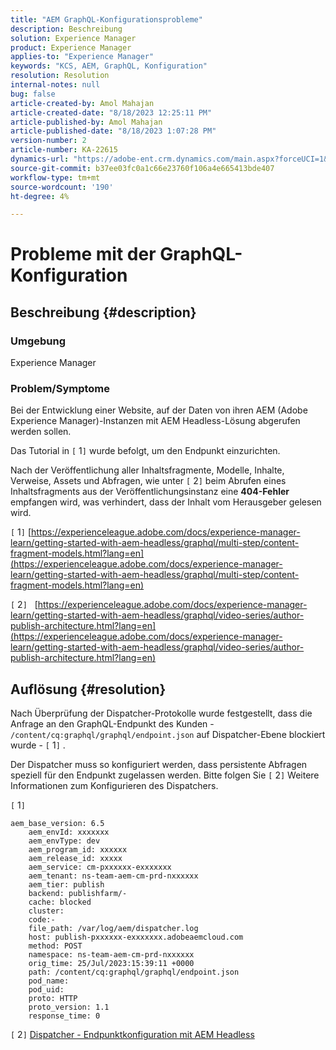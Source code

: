 ```yaml
---
title: "AEM GraphQL-Konfigurationsprobleme"
description: Beschreibung
solution: Experience Manager
product: Experience Manager
applies-to: "Experience Manager"
keywords: "KCS, AEM, GraphQL, Konfiguration"
resolution: Resolution
internal-notes: null
bug: false
article-created-by: Amol Mahajan
article-created-date: "8/18/2023 12:25:11 PM"
article-published-by: Amol Mahajan
article-published-date: "8/18/2023 1:07:28 PM"
version-number: 2
article-number: KA-22615
dynamics-url: "https://adobe-ent.crm.dynamics.com/main.aspx?forceUCI=1&pagetype=entityrecord&etn=knowledgearticle&id=41125740-c23d-ee11-bdf4-6045bd006793"
source-git-commit: b37ee03fc0a1c66e23760f106a4e665413bde407
workflow-type: tm+mt
source-wordcount: '190'
ht-degree: 4%

---
```


# Probleme mit der GraphQL-Konfiguration

## Beschreibung {#description}


### <b>Umgebung</b>

Experience Manager

### <b>Problem/Symptome</b>

Bei der Entwicklung einer Website, auf der Daten von ihren AEM (Adobe Experience Manager)-Instanzen mit AEM Headless-Lösung abgerufen werden sollen.

Das Tutorial in `[` 1`]`  wurde befolgt, um den Endpunkt einzurichten.

Nach der Veröffentlichung aller Inhaltsfragmente, Modelle, Inhalte, Verweise, Assets und Abfragen, wie unter `[` 2`]` beim Abrufen eines Inhaltsfragments aus der Veröffentlichungsinstanz eine <b>404-Fehler</b> empfangen wird, was verhindert, dass der Inhalt vom Herausgeber gelesen wird.



`[` 1`]`  [https://experienceleague.adobe.com/docs/experience-manager-learn/getting-started-with-aem-headless/graphql/multi-step/content-fragment-models.html?lang=en](https://experienceleague.adobe.com/docs/experience-manager-learn/getting-started-with-aem-headless/graphql/multi-step/content-fragment-models.html?lang=en)

`[` 2`]`  &#x200B; &#x200B; &#x200B;[https://experienceleague.adobe.com/docs/experience-manager-learn/getting-started-with-aem-headless/graphql/video-series/author-publish-architecture.html?lang=en](https://experienceleague.adobe.com/docs/experience-manager-learn/getting-started-with-aem-headless/graphql/video-series/author-publish-architecture.html?lang=en)


## Auflösung {#resolution}


Nach Überprüfung der Dispatcher-Protokolle wurde festgestellt, dass die Anfrage an den GraphQL-Endpunkt des Kunden - `/content/cq:graphql/graphql/endpoint.json` auf Dispatcher-Ebene blockiert wurde - `[` 1`]` .

Der Dispatcher muss so konfiguriert werden, dass persistente Abfragen speziell für den Endpunkt zugelassen werden.
Bitte folgen Sie `[` 2`]`  Weitere Informationen zum Konfigurieren des Dispatchers.

`[` 1`]`


```
aem_base_version: 6.5
    aem_envId: xxxxxxx
    aem_envType: dev
    aem_program_id: xxxxxx
    aem_release_id: xxxxx
    aem_service: cm-pxxxxxx-exxxxxxx
    aem_tenant: ns-team-aem-cm-prd-nxxxxxx
    aem_tier: publish
    backend: publishfarm/-
    cache: blocked
    cluster: 
    code:-
    file_path: /var/log/aem/dispatcher.log
    host: publish-pxxxxxx-exxxxxxx.adobeaemcloud.com
    method: POST
    namespace: ns-team-aem-cm-prd-nxxxxxx
    orig_time: 25/Jul/2023:15:39:11 +0000
    path: /content/cq:graphql/graphql/endpoint.json
    pod_name: 
    pod_uid: 
    proto: HTTP
    proto_version: 1.1
    response_time: 0
```


`[` 2`]`
[Dispatcher - Endpunktkonfiguration mit AEM Headless](https://experienceleague.adobe.com/docs/experience-manager-cloud-service/content/headless/deployment/dispatcher.html?lang=en)

